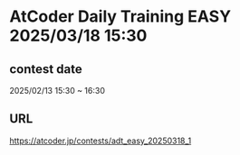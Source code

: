 # AtCoder Daily Training EASY 2025/03/18 15:30

## contest date 
2025/02/13 15:30 ~ 16:30

## URL
https://atcoder.jp/contests/adt_easy_20250318_1
